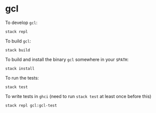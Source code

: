 # gcl

To develop `gcl`:

```
stack repl
```

To build `gcl`:

```
stack build
```

To build and install the binary `gcl` somewhere in your `$PATH`:

```
stack install
```

To run the tests:

```
stack test
```

To write tests in `ghci`
(need to run `stack test` at least once before this)

```
stack repl gcl:gcl-test
```
